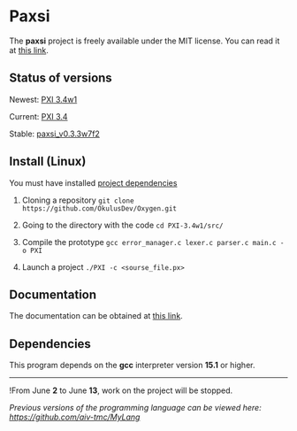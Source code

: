 # Paxsi
The **paxsi** project is freely available under the MIT license. You can read it at [this link](https://github.com/aiv-tmc/Paxsi/blob/main/LICENSE).

<!--Status of versions-->
## Status of versions
Newest: [PXI 3.4w1](https://github.com/aiv-tmc/Paxsi/tree/PXI-3.4w1)

Current: [PXI 3.4](https://github.com/aiv-tmc/Paxsi/tree/PXI-3.4)

Stable: [paxsi_v0.3.3w7f2](https://github.com/aiv-tmc/MyLang/tree/main/paxsi_v0.3.3w7f2)

<!--Install-->
## Install (Linux)
You must have installed [project dependencies](https://github.com/aiv-tmc/Paxsi#dependencies)

1. Cloning a repository
```git clone https://github.com/OkulusDev/Oxygen.git```

2. Going to the directory with the code
```cd PXI-3.4w1/src/```

3. Compile the prototype
```gcc error_manager.c lexer.c parser.c main.c -o PXI```

4. Launch a project
```./PXI -c <sourse_file.px>```

<!--Documentation-->
## Documentation
The documentation can be obtained at [this link](./docs/index.md).

<!--Dependencies-->
## Dependencies 
This program depends on the **gcc** interpreter version **15.1** or higher.

---

!From June **2** to June **13**, work on the project will be stopped.

*Previous versions of the programming language can be viewed here: https://github.com/aiv-tmc/MyLang*
